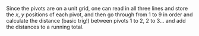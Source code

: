 Since the pivots are on a unit grid, one can read in all three lines and store the *x*, *y* positions of each pivot, and then go through from 1 to 9 in order and calculate the distance (basic trig!) between pivots 1 to 2, 2 to 3... and add the distances to a running total.
